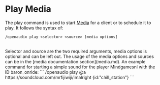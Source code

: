 [//]: # (TITLE:Play)
[//]: # (ICON:far fa-play-circle)
[//]: # (DESCRIPTION:Using the play command to start media through command blocks)
[//]: # (TAGS:play,command,subcommand,sound,start,commands,media)

# Play Media
The play command is used to start [Media](media.md) for a client or to schedule it to play. It follows the syntax of:
```
/openaudio play <selector> <source> [media options]
```
<br />
Selector and source are the two required arguments, media options is optional and can be left out. The usage of the media options and sources can be in the [media documentation section](media.md).
An example command for starting a simple sound for the player Mindgamesnl with the ID baron_onride:
```
/openaudio play @a https://soundcloud.com/mrfijiwiji/imalright {id:"chill_station"}
```
